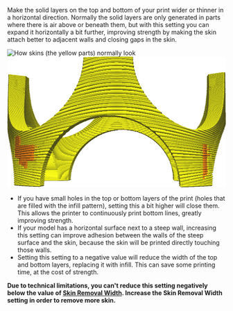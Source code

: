 Make the solid layers on the top and bottom of your print wider or thinner in a horizontal direction. Normally the solid layers are only generated in parts where there is air above or beneath them, but with this setting you can expand it horizontally a bit further, improving strength by making the skin attach better to adjacent walls and closing gaps in the skin.

![How skins (the yellow parts) normally look](../../../articles/images/expand_skins_expand_distance_original.png)
![Skins expanded by 1mm](../../../articles/images/expand_skins_expand_distance_1mm.png)

* If you have small holes in the top or bottom layers of the print (holes that are filled with the infill pattern), setting this a bit higher will close them. This allows the printer to continuously print bottom lines, greatly improving strength.
* If your model has a horizontal surface next to a steep wall, increasing this setting can improve adhesion between the walls of the steep surface and the skin, because the skin will be printed directly touching those walls.
* Setting this setting to a negative value will reduce the width of the top and bottom layers, replacing it with infill. This can save some printing time, at the cost of strength.

**Due to technical limitations, you can't reduce this setting negatively below the value of [Skin Removal Width](skin_preshrink.md). Increase the Skin Removal Width setting in order to remove more skin.**
